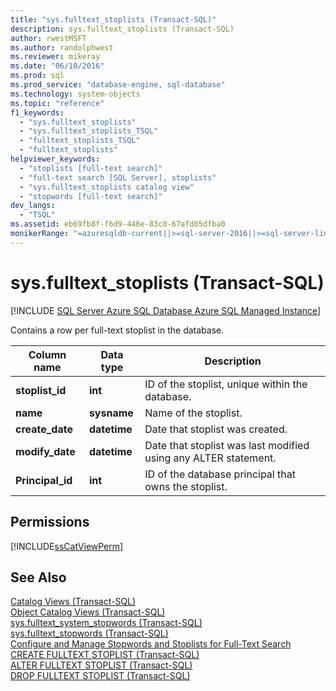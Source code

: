 ```yaml
---
title: "sys.fulltext_stoplists (Transact-SQL)"
description: sys.fulltext_stoplists (Transact-SQL)
author: rwestMSFT
ms.author: randolphwest
ms.reviewer: mikeray
ms.date: "06/10/2016"
ms.prod: sql
ms.prod_service: "database-engine, sql-database"
ms.technology: system-objects
ms.topic: "reference"
f1_keywords:
  - "sys.fulltext_stoplists"
  - "sys.fulltext_stoplists_TSQL"
  - "fulltext_stoplists_TSQL"
  - "fulltext_stoplists"
helpviewer_keywords:
  - "stoplists [full-text search]"
  - "full-text search [SQL Server], stoplists"
  - "sys.fulltext_stoplists catalog view"
  - "stopwords [full-text search]"
dev_langs:
  - "TSQL"
ms.assetid: eb69fb8f-f6d9-446e-83c0-67afd05dfba0
monikerRange: "=azuresqldb-current||>=sql-server-2016||>=sql-server-linux-2017||=azuresqldb-mi-current"
---
```

# sys.fulltext_stoplists (Transact-SQL)
[!INCLUDE [SQL Server Azure SQL Database Azure SQL Managed Instance](../../includes/applies-to-version/sql-asdb-asdbmi.md)]

  Contains a row per full-text stoplist in the database.  
  
|Column name|Data type|Description|  
|-----------------|---------------|-----------------|  
|**stoplist_id**|**int**|ID of the stoplist, unique within the database.|  
|**name**|**sysname**|Name of the stoplist.|  
|**create_date**|**datetime**|Date that stoplist was created.|  
|**modify_date**|**datetime**|Date that stoplist was last modified using any ALTER statement.|  
|**Principal_id**|**int**|ID of the database principal that owns the stoplist.|  
  
## Permissions  
 [!INCLUDE[ssCatViewPerm](../../includes/sscatviewperm-md.md)]  
  
## See Also  
 [Catalog Views &#40;Transact-SQL&#41;](../../relational-databases/system-catalog-views/catalog-views-transact-sql.md)   
 [Object Catalog Views &#40;Transact-SQL&#41;](../../relational-databases/system-catalog-views/object-catalog-views-transact-sql.md)   
 [sys.fulltext_system_stopwords &#40;Transact-SQL&#41;](../../relational-databases/system-catalog-views/sys-fulltext-system-stopwords-transact-sql.md)   
 [sys.fulltext_stopwords &#40;Transact-SQL&#41;](../../relational-databases/system-catalog-views/sys-fulltext-stopwords-transact-sql.md)   
 [Configure and Manage Stopwords and Stoplists for Full-Text Search](../../relational-databases/search/configure-and-manage-stopwords-and-stoplists-for-full-text-search.md)   
 [CREATE FULLTEXT STOPLIST &#40;Transact-SQL&#41;](../../t-sql/statements/create-fulltext-stoplist-transact-sql.md)   
 [ALTER FULLTEXT STOPLIST &#40;Transact-SQL&#41;](../../t-sql/statements/alter-fulltext-stoplist-transact-sql.md)   
 [DROP FULLTEXT STOPLIST &#40;Transact-SQL&#41;](../../t-sql/statements/drop-fulltext-stoplist-transact-sql.md)  
  
  
